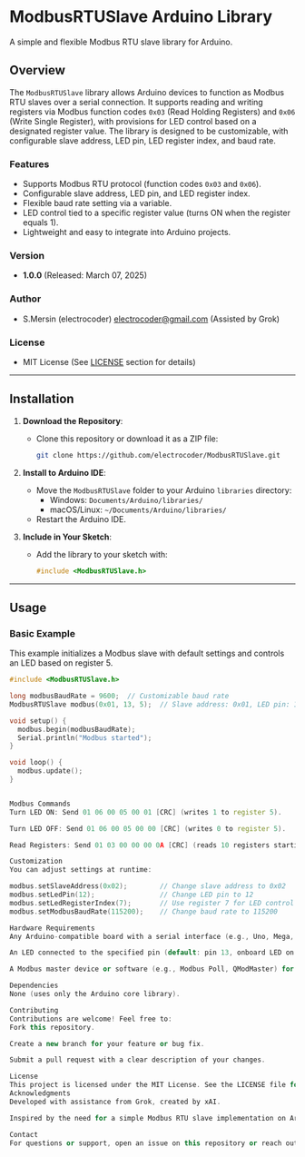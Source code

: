 # ModbusRTUSlave Arduino Library

A simple and flexible Modbus RTU slave library for Arduino.

## Overview

The `ModbusRTUSlave` library allows Arduino devices to function as Modbus RTU slaves over a serial connection. It supports reading and writing registers via Modbus function codes `0x03` (Read Holding Registers) and `0x06` (Write Single Register), with provisions for LED control based on a designated register value. The library is designed to be customizable, with configurable slave address, LED pin, LED register index, and baud rate.

### Features
- Supports Modbus RTU protocol (function codes `0x03` and `0x06`).
- Configurable slave address, LED pin, and LED register index.
- Flexible baud rate setting via a variable.
- LED control tied to a specific register value (turns ON when the register equals 1).
- Lightweight and easy to integrate into Arduino projects.

### Version
- **1.0.0** (Released: March 07, 2025)

### Author
- S.Mersin (electrocoder) <electrocoder@gmail.com> (Assisted by Grok)

### License
- MIT License (See [LICENSE](#license) section for details)

---

## Installation

1. **Download the Repository**:
   - Clone this repository or download it as a ZIP file:
     ```bash
     git clone https://github.com/electrocoder/ModbusRTUSlave.git
     ```

2. **Install to Arduino IDE**:
   - Move the `ModbusRTUSlave` folder to your Arduino `libraries` directory:
     - Windows: `Documents/Arduino/libraries/`
     - macOS/Linux: `~/Documents/Arduino/libraries/`
   - Restart the Arduino IDE.

3. **Include in Your Sketch**:
   - Add the library to your sketch with:
     ```cpp
     #include <ModbusRTUSlave.h>
     ```

---

## Usage

### Basic Example
This example initializes a Modbus slave with default settings and controls an LED based on register 5.

```cpp
#include <ModbusRTUSlave.h>

long modbusBaudRate = 9600;  // Customizable baud rate
ModbusRTUSlave modbus(0x01, 13, 5);  // Slave address: 0x01, LED pin: 13, LED register: 5

void setup() {
  modbus.begin(modbusBaudRate);
  Serial.println("Modbus started");
}

void loop() {
  modbus.update();
}


Modbus Commands
Turn LED ON: Send 01 06 00 05 00 01 [CRC] (writes 1 to register 5).

Turn LED OFF: Send 01 06 00 05 00 00 [CRC] (writes 0 to register 5).

Read Registers: Send 01 03 00 00 00 0A [CRC] (reads 10 registers starting from 0).

Customization
You can adjust settings at runtime:

modbus.setSlaveAddress(0x02);        // Change slave address to 0x02
modbus.setLedPin(12);                // Change LED pin to 12
modbus.setLedRegisterIndex(7);       // Use register 7 for LED control
modbus.setModbusBaudRate(115200);    // Change baud rate to 115200

Hardware Requirements
Any Arduino-compatible board with a serial interface (e.g., Uno, Mega, Nano).

An LED connected to the specified pin (default: pin 13, onboard LED on most Arduino boards).

A Modbus master device or software (e.g., Modbus Poll, QModMaster) for testing.

Dependencies
None (uses only the Arduino core library).

Contributing
Contributions are welcome! Feel free to:
Fork this repository.

Create a new branch for your feature or bug fix.

Submit a pull request with a clear description of your changes.

License
This project is licensed under the MIT License. See the LICENSE file for details.
Acknowledgments
Developed with assistance from Grok, created by xAI.

Inspired by the need for a simple Modbus RTU slave implementation on Arduino.

Contact
For questions or support, open an issue on this repository or reach out to [electrocoder@gmail.com (mailto:electrocoder@gmail.com)].

